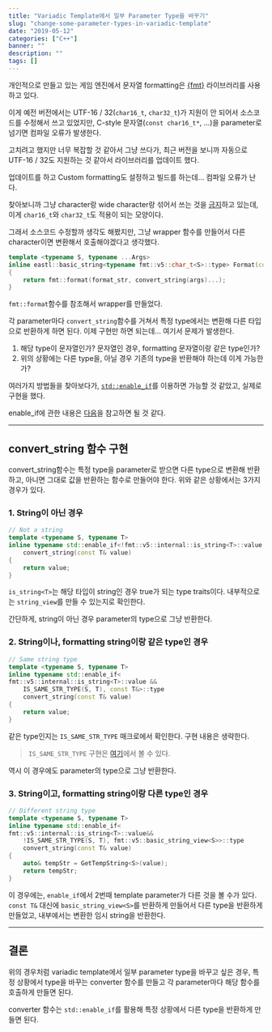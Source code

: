 ```yaml
---
title: "Variadic Template에서 일부 Parameter Type을 바꾸기"
slug: "change-some-parameter-types-in-variadic-template"
date: "2019-05-12"
categories: ["C++"]
banner: ""
description: ""
tags: []
---
```


개인적으로 만들고 있는 게임 엔진에서 문자열 formatting은 [{fmt}](https://github.com/fmtlib/fmt) 라이브러리를 사용하고 있다.

이게 예전 버전에서는 UTF-16 / 32(`char16_t`, `char32_t`)가 지원이 안 되어서 소스코드를 수정해서 쓰고 있었지만, C-style 문자열(`const char16_t*`, ...)을 parameter로 넘기면 컴파일 오류가 발생한다.

고치려고 했지만 너무 복잡할 것 같아서 그냥 쓰다가, 최근 버전을 보니까 자동으로 UTF-16 / 32도 지원하는 것 같아서 라이브러리를 업데이트 했다.

업데이트를 하고 Custom formatting도 설정하고 빌드를 하는데... 컴파일 오류가 난다.

찾아보니까 그냥 character랑 wide character랑 섞어서 쓰는 것을 [금지](https://github.com/fmtlib/fmt/pull/606)하고 있는데, 이게 `char16_t`와 `char32_t`도 적용이 되는 모양이다.

그래서 소스코드 수정할까 생각도 해봤지만, 그냥 wrapper 함수를 만들어서 다른 character이면 변환해서 호출해야겠다고 생각했다.

```cpp
template <typename S, typename ...Args>
inline eastl::basic_string<typename fmt::v5::char_t<S>::type> Format(const S& format_str, const Args& ...args)
{
    return fmt::format(format_str, convert_string(args)...);
}
```

 `fmt::format`함수를 참조해서 wrapper를 만들었다.

각 parameter마다 `convert_string`함수를 거쳐서 특정 type에서는 변환해 다른 타입으로 반환하게 하면 된다. 이제 구현만 하면 되는데... 여기서 문제가 발생한다.

1. 해당 type이 문자열인가? 문자열인 경우, formatting 문자열이랑 같은 type인가?
2. 위의 상황에는 다른 type을, 아닐 경우 기존의 type을 반환해야 하는데 이게 가능한가?

여러가지 방법들을 찾아보다가, [`std::enable_if`](https://en.cppreference.com/w/cpp/types/enable_if)를 이용하면 가능할 것 같았고, 실제로 구현을 했다.

enable_if에 관한 내용은 [다음](https://github.com/jwvg0425/ModernCppStudy/wiki/SFINAE)을 참고하면 될 것 같다.

------

## convert_string 함수 구현

convert_string함수는 특정 type을 parameter로 받으면 다른 type으로 변환해 반환하고, 아니면 그대로 값을 반환하는 함수로 만들어야 한다. 위와 같은 상황에서는 3가지 경우가 있다.

### 1. String이 아닌 경우

```cpp
// Not a string
template <typename S, typename T>
inline typename std::enable_if<!fmt::v5::internal::is_string<T>::value, const T&>::type
    convert_string(const T& value)
{
    return value;
}
```

`is_string<T>`는 해당 타입이 string인 경우 true가 되는 type traits이다. 내부적으로는 `string_view`를 만들 수 있는지로 확인한다.

간단하게, string이 아닌 경우 parameter의 type으로 그냥 반환한다.	

### 2. String이나, formatting string이랑 같은 type인 경우

```cpp
// Same string type
template <typename S, typename T>
inline typename std::enable_if<
fmt::v5::internal::is_string<T>::value &&
    IS_SAME_STR_TYPE(S, T), const T&>::type
    convert_string(const T& value)
{
    return value;
}
```

같은 type인지는 `IS_SAME_STR_TYPE` 매크로에서 확인한다. 구현 내용은 생략한다.

> `IS_SAME_STR_TYPE` 구현은 [여기](https://github.com/Cube219/CubeEngine/blob/master/Source/Base/Base/Format.h)에서 볼 수 있다.

역시 이 경우에도 parameter의 type으로 그냥 반환한다.

### 3. String이고, formatting string이랑 다른 type인 경우

```cpp
// Different string type
template <typename S, typename T>
inline typename std::enable_if<
fmt::v5::internal::is_string<T>::value&&
    !IS_SAME_STR_TYPE(S, T), fmt::v5::basic_string_view<S>>::type
    convert_string(const T& value)
{
    auto& tempStr = GetTempString<S>(value);
    return tempStr;
}
```

이 경우에는, `enable_if`에서 2번때 template parameter가 다른 것을 볼 수가 있다. `const T&` 대신에 `basic_string_view<S>`를 반환하게 만들어서 다른 type을 반환하게 만들었고, 내부에서는 변환한 임시 string을 반환한다.

------

## 결론

위의 경우처럼 variadic template에서 일부 parameter type을 바꾸고 싶은 경우, 특정 상황에서 type을 바꾸는 converter 함수를 만들고 각 parameter마다 해당 함수를 호출하게 만들면 된다.

converter 함수는 `std::enable_if`를 활용해 특정 상황에서 다른 type을 반환하게 만들면 된다.

